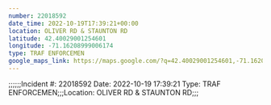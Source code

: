 ```yaml
---
number: 22018592
date_time: 2022-10-19T17:39:21+00:00
location: OLIVER RD & STAUNTON RD
latitude: 42.40029001254601
longitude: -71.16208999006174
type: TRAF ENFORCEMEN
google_maps_link: https://maps.google.com/?q=42.40029001254601,-71.16208999006174
---
```


;;;;;;Incident #: 22018592  Date: 2022-10-19 17:39:21   Type: TRAF ENFORCEMEN;;;Location: OLIVER RD & STAUNTON RD;;;
